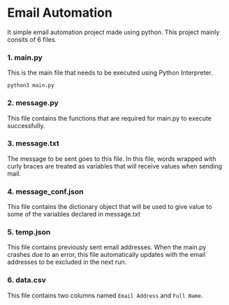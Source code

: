 # Email Automation

It simple email automation project made using python. This project mainly consits of 6 files.

### 1. main.py
This is the main file that needs to be executed using Python Interpreter.
```
python3 main.py
```

### 2. message.py
This file contains the functions that are required for main.py to execute successfully.

### 3. message.txt
The message to be sent goes to this file. In this file, words wrapped with curly braces are treated as variables that will receive values when sending mail.

### 4. message_conf.json
This file contains the dictionary object that will be used to give value to some of the variables declared in message.txt

### 5. temp.json
This file contains previously sent email addresses. When the main.py crashes due to an error, this file automatically updates with the email addresses to be excluded in the next run.

### 6. data.csv
This file contains two columns named `Email Address` and `Full Name`.
